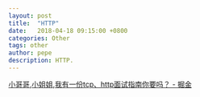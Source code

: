 ```yaml
---
layout: post
title:  "HTTP"
date:   2018-04-18 09:15:00 +0800
categories: Other
tags: other
author: pepe
description: HTTP.
---
```



[小哥哥,小姐姐,我有一份tcp、http面试指南你要吗？ - 掘金](https://juejin.im/post/5ad4094e6fb9a028d7011069)



